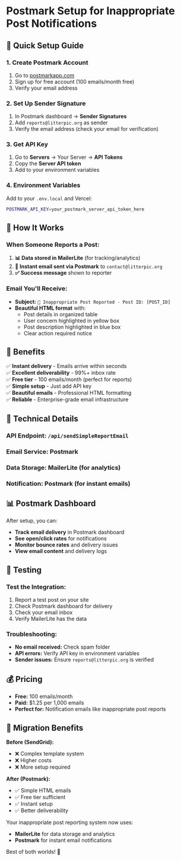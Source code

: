 # Postmark Setup for Inappropriate Post Notifications

## 🚀 Quick Setup Guide

### **1. Create Postmark Account**
1. Go to [postmarkapp.com](https://postmarkapp.com)
2. Sign up for free account (100 emails/month free)
3. Verify your email address

### **2. Set Up Sender Signature**
1. In Postmark dashboard → **Sender Signatures**
2. Add `reports@litterpic.org` as sender
3. Verify the email address (check your email for verification)

### **3. Get API Key**
1. Go to **Servers** → Your Server → **API Tokens**
2. Copy the **Server API token**
3. Add to your environment variables

### **4. Environment Variables**
Add to your `.env.local` and Vercel:

```bash
POSTMARK_API_KEY=your_postmark_server_api_token_here
```

## 📧 How It Works

### **When Someone Reports a Post:**
1. **📊 Data stored in MailerLite** (for tracking/analytics)
2. **📧 Instant email sent via Postmark** to `contact@litterpic.org`
3. **✅ Success message** shown to reporter

### **Email You'll Receive:**
- **Subject:** `🚨 Inappropriate Post Reported - Post ID: [POST_ID]`
- **Beautiful HTML format** with:
  - Post details in organized table
  - User concern highlighted in yellow box
  - Post description highlighted in blue box
  - Clear action required notice

## 🎯 Benefits

✅ **Instant delivery** - Emails arrive within seconds  
✅ **Excellent deliverability** - 99%+ inbox rate  
✅ **Free tier** - 100 emails/month (perfect for reports)  
✅ **Simple setup** - Just add API key  
✅ **Beautiful emails** - Professional HTML formatting  
✅ **Reliable** - Enterprise-grade email infrastructure  

## 🔧 Technical Details

### **API Endpoint:** `/api/sendSimpleReportEmail`
### **Email Service:** Postmark
### **Data Storage:** MailerLite (for analytics)
### **Notification:** Postmark (for instant emails)

## 📊 Postmark Dashboard

After setup, you can:
- **Track email delivery** in Postmark dashboard
- **See open/click rates** for notifications
- **Monitor bounce rates** and delivery issues
- **View email content** and delivery logs

## 🚨 Testing

### **Test the Integration:**
1. Report a test post on your site
2. Check Postmark dashboard for delivery
3. Check your email inbox
4. Verify MailerLite has the data

### **Troubleshooting:**
- **No email received:** Check spam folder
- **API errors:** Verify API key in environment variables
- **Sender issues:** Ensure `reports@litterpic.org` is verified

## 💰 Pricing

- **Free:** 100 emails/month
- **Paid:** $1.25 per 1,000 emails
- **Perfect for:** Notification emails like inappropriate post reports

## 🔄 Migration Benefits

**Before (SendGrid):**
- ❌ Complex template system
- ❌ Higher costs
- ❌ More setup required

**After (Postmark):**
- ✅ Simple HTML emails
- ✅ Free tier sufficient
- ✅ Instant setup
- ✅ Better deliverability

Your inappropriate post reporting system now uses:
- **MailerLite** for data storage and analytics
- **Postmark** for instant email notifications

Best of both worlds! 🎉
